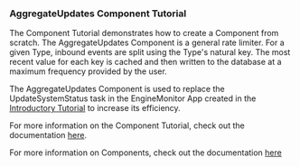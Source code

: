 ### AggregateUpdates Component Tutorial
The Component Tutorial demonstrates how to create a Component from scratch. The AggregateUpdates Component is a general
rate limiter. For a given Type, inbound events are split using the Type's natural key. The most recent value for each key
is cached and then written to the database at a maximum frequency provided by the user.

The AggregateUpdates Component is used to replace the UpdateSystemStatus task in the EngineMonitor App created in the
[Introductory Tutorial](/docs/system/tutorials/tutorial/index.html) to increase its efficiency.

For more information on the Component Tutorial, check out the documentation [here](/docs/system/tutorials/components/index.html).

For more information on Components, check out the documentation [here](/docs/system/apps.md/index.html#components)
